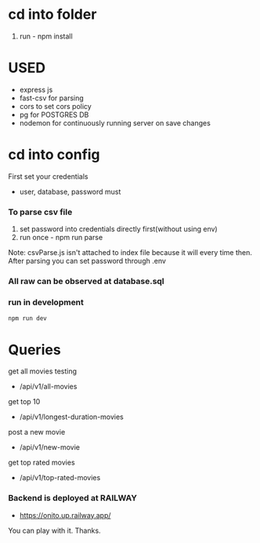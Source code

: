 # cd into folder

1.  run - npm install

# USED

- express js
- fast-csv for parsing
- cors to set cors policy
- pg for POSTGRES DB
- nodemon for continuously running server on save changes

# cd into config

First set your credentials

- user, database, password must

### To parse csv file

1.  set password into credentials directly first(without using env)
2.  run once - npm run parse

Note: csvParse.js isn't attached to index file because it will every time then. After parsing you can set password through .env

### All raw can be observed at database.sql

### run in development

```
npm run dev
```

# Queries

get all movies testing

- /api/v1/all-movies

get top 10

- /api/v1/longest-duration-movies

post a new movie

- /api/v1/new-movie

get top rated movies

- /api/v1/top-rated-movies

### Backend is deployed at RAILWAY

- https://onito.up.railway.app/

You can play with it. Thanks.
